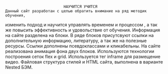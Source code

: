                              НАУЧИТСЯ УЧИТСЯ
    Данный сайт разработан с целью обратить внимание на ряд методик обучения, 
изменить подход  и научится управлять временем и процессом , а так же повысить эффективность и удовольствие от обучения.
    Информация на сайте разделена на блоки. В ряде блоков присутсвуют ссылки на дополнительную информацию,
литературу, а так же на полезные ресурсы. Ссылки дополнены псевдоклассами и кликабельны.
    На сайте реализована анимация фона двух блоков. Используются технологии построения сеток flex и grid. 
    Используется тег inframe для размещение видео. 
    Файловая структура стилей и HTML сайта, выполнена в варианте Nested БЭМ. 


